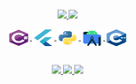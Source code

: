 <br>
<div align="center">
  <a href="https://github.com/edianmu">
  <img height="170em" src="https://github-readme-stats.vercel.app/api?username=edianmu&show_icons=true&theme=algolia&include_all_commits=true&count_private=true"/>
  <img height="170em" src="https://github-readme-stats.vercel.app/api/top-langs/?username=edianmu&layout=compact&langs_count=7&theme=algolia"/>
</div>
<div style="display: inline_block"><br> <div align="center">
	<img align="center" alt="C#" height="30" width="40" src="https://raw.githubusercontent.com/devicons/devicon/master/icons/csharp/csharp-original.svg">
	<img align="center" alt="Flutter" height="30" width="40" src="https://raw.githubusercontent.com/devicons/devicon/master/icons/flutter/flutter-original.svg">
	<img align="center" alt="Python" height="30" width="40" src="https://raw.githubusercontent.com/devicons/devicon/master/icons/python/python-original.svg">
	<img align="center" alt="AndroidStudio" height="30" width="40" src="https://raw.githubusercontent.com/devicons/devicon/master/icons/androidstudio/androidstudio-original.svg">
  <img align="center" alt="C++" height="30" width="40" src="https://raw.githubusercontent.com/devicons/devicon/master/icons/cplusplus/cplusplus-original.svg">
</div>
	<br>
  <br>
<div align="center">
  <a href="https://www.linkedin.com/in/edimunoz/" target="_blank"><img src="https://img.shields.io/badge/-LinkedIn-%230077B5?style=for-the-badge&logo=linkedin&logoColor=white" target="_blank">
	</a> 
  <a href = "mailto:edianmuvi@gmail.com"><img src="https://img.shields.io/badge/-Gmail-%23333?style=for-the-badge&logo=gmail&logoColor=white" target="_blank">
	</a>
  <a href="https://www.instagram.com/edianmu/" target="_blank"><img src="https://img.shields.io/badge/-Instagram-%23E4405F?style=for-the-badge&logo=instagram&logoColor=white" target="_blank">
	</a>
